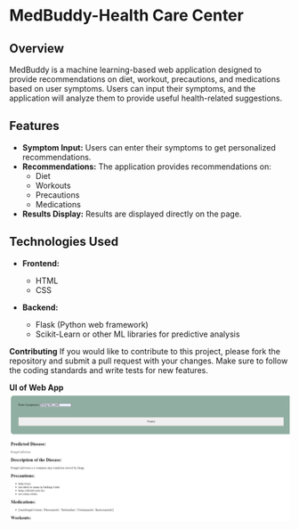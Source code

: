 # MedBuddy-Health Care Center

## Overview

MedBuddy is a machine learning-based web application designed to provide recommendations on diet, workout, precautions, and medications based on user symptoms. Users can input their symptoms, and the application will analyze them to provide useful health-related suggestions.

## Features

- **Symptom Input:** Users can enter their symptoms to get personalized recommendations.
- **Recommendations:** The application provides recommendations on:
  - Diet
  - Workouts
  - Precautions
  - Medications
- **Results Display:** Results are displayed directly on the page.

## Technologies Used

- **Frontend:**
  - HTML
  - CSS

- **Backend:**
  - Flask (Python web framework)
  - Scikit-Learn or other ML libraries for predictive analysis

**Contributing**
If you would like to contribute to this project, please fork the repository and submit a pull request with your changes. Make sure to follow the coding standards and write tests for new features.

**UI of Web App**
![imagegoeshere](Templates\UI.png)
